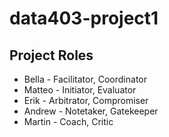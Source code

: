 # data403-project1

## Project Roles
- Bella - Facilitator, Coordinator
- Matteo - Initiator, Evaluator
- Erik - Arbitrator, Compromiser
- Andrew - Notetaker, Gatekeeper
- Martin - Coach, Critic
